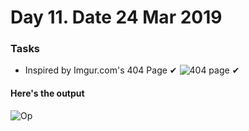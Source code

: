 # Day 11. Date 24 Mar 2019
### Tasks
* Inspired by Imgur.com's 404 Page ✔
![404 page](https://i.imgur.com/mHYg0bL.png) ✔

#### Here's the output
![Op](https://i.imgur.com/NHkkShZ.gif)
